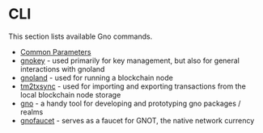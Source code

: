 # CLI

This section lists available Gno commands.

* [Common Parameters](common-parameters.md)
* [gnokey](gnokey.md) - used primarily for key management, but also for general interactions with gnoland
* [gnoland](gnoland.md) - used for running a blockchain node
* [tm2txsync](tm2txsync.md) - used for importing and exporting transactions from the local blockchain node storage
* [gno](gno.md) - a handy tool for developing and prototyping gno packages / realms
* [gnofaucet](gnofaucet.md) - serves as a faucet for GNOT, the native network currency
